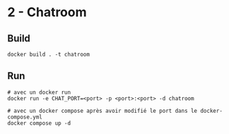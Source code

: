 # 2 - Chatroom

## Build

```
docker build . -t chatroom
```

## Run

```
# avec un docker run
docker run -e CHAT_PORT=<port> -p <port>:<port> -d chatroom

# avec un docker compose après avoir modifié le port dans le docker-compose.yml
docker compose up -d
```
